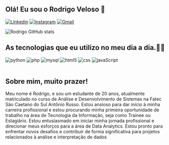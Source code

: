 ## Olá! Eu sou o Rodrigo Veloso 👋

[![Linkedin](https://img.shields.io/badge/LinkedIn-0077B5?style=for-the-badge&logo=linkedin&logoColor=white)](https://www.linkedin.com/in/rodrigo-goncalves994/)
[![Instagram](https://img.shields.io/badge/Instagram-E4405F?style=for-the-badge&logo=instagram&logoColor=white)](https://www.instagram.com/rodrigo__velosoo/)
[![Gmail](https://img.shields.io/badge/Gmail-D14836?style=for-the-badge&logo=gmail&logoColor=white)](https://mail.google.com/mail/u/0/?fs=1&tf=cm&source=mailto&to=velosorodrigo994@gmail.com)


![Rodrigo GitHub stats](https://github-readme-stats.vercel.app/api?username=RodrigoVeloso994&show_icons=true&theme=dracula&count_private=true)


## As tecnologias que eu utilizo no meu dia a dia.👨‍💻

<div style="display: inline_block">
    <img aling="center" alt="python" src="https://img.shields.io/badge/Python-14354C?style=for-the-badge&logo=python&logoColor=white"/>
    <img aling="center" alt="php" src="https://img.shields.io/badge/PHP-777BB4?style=for-the-badge&logo=php&logoColor=white"/>
    <img aling="center" alt="mysql" src="https://img.shields.io/badge/MySQL-00000F?style=for-the-badge&logo=mysql&logoColor=white"/>
    <img aling="center" alt="html5" src="https://img.shields.io/badge/HTML5-E34F26?style=for-the-badge&logo=html5&logoColor=white"/>
    <img aling="center" alt="css" src="https://img.shields.io/badge/CSS3-1572B6?style=for-the-badge&logo=css3&logoColor=white"/>
    <img aling="center" alt="javaScript" src="https://img.shields.io/badge/JavaScript-323330?style=for-the-badge&logo=javascript&logoColor=F7DF1E"/>

  
</div><br/>

## Sobre mim, muito prazer! 
Meu nome é Rodrigo, e sou um estudante de 20 anos, atualmente matriculado no curso de Análise e Desenvolvimento de Sistemas na Fatec São Caetano do Sul Antônio Russo. Estou ansioso para dar início à minha carreira profissional e estou procurando minha primeira oportunidade de trabalho na área de Tecnologia da Informação, seja como Trainee ou Estagiário. Estou entusiasmado em iniciar minha jornada profissional e direcionar meus esforços para a área de Data Analytics. Estou pronto para enfrentar novos desafios e contribuir de forma significativa para projetos relacionados à análise e interpretação de dados
